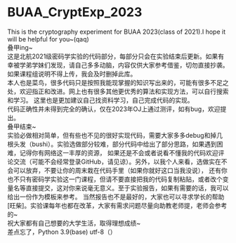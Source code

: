 # BUAA_CryptExp_2023
This is the cryptography experiment for BUAA 2023(class of 2021).I hope it will be helpful for you~(qaq)  
叠甲ing~    
这是北航2021级密码学实验的代码部分，每部分只会在实验结束后更新。如果有幸被学弟学妹们发现，请自己多多动脑，内容仅供大家参考借鉴，切勿直接抄袭。 
如果课程组说明不得上传，我会及时删掉此库。  
本人也是菜鸟，很多代码只是按照我能现掌握的知识写出来的，可能有很多不足之处，欢迎指正和改进。网上也有很多其他更优秀的算法和实现方法，可以自行搜索和学习。
这里也是更加建议自己找资料学习，自己完成代码的实现。  
代码正确性并未得到完全的确认，仅在2023年OJ上通过测评，如有bug，欢迎提出。  
叠甲结束~  
实验必做相对简单，但有些也不见的很好实现代码，需要大家多多debug和掉几根头发（bushi）。实验选做部分较难，部分代码中给出了部分思路，如果遇到困难，记得你有网络这一丰厚的资源，
如果还是不会或者说看不懂我的代码欢迎评论交流（可能不会经常登录GitHub，请见谅）。另外，以我个人来看，选做实在不会可以放弃，不要让你的周末栽在代码手里（如果你就好这口当我没说），
还有你也不只有密码学实验这一门课程，但请不要直接把我的代码复制粘贴，或者改个变量名等直接提交，这对你来说毫无意义。至于实验报告，如果有需要的话，我可以给出一份作为模板来参考。
当然报告也不是最好的，大家也可以寻求学长的帮助[旺柴]。实验课每年也都在改革，大家有需求问题尽量向助教老师提，老师会参考的~   
祝大家都有自己想要的大学生活，取得理想成绩~   
差点忘了，Python 3.9(base) utf-8（）
